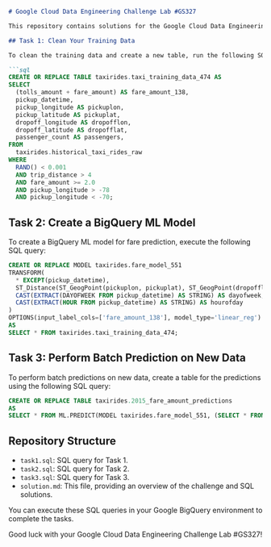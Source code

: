 ```markdown
# Google Cloud Data Engineering Challenge Lab #GS327

This repository contains solutions for the Google Cloud Data Engineering Challenge Lab #GS327. The challenge focuses on data engineering tasks using Google Cloud Platform (GCP).

## Task 1: Clean Your Training Data

To clean the training data and create a new table, run the following SQL query:

```sql
CREATE OR REPLACE TABLE taxirides.taxi_training_data_474 AS 
SELECT
  (tolls_amount + fare_amount) AS fare_amount_138,
  pickup_datetime,
  pickup_longitude AS pickuplon,
  pickup_latitude AS pickuplat,
  dropoff_longitude AS dropofflon,
  dropoff_latitude AS dropofflat,
  passenger_count AS passengers,
FROM
  taxirides.historical_taxi_rides_raw
WHERE
  RAND() < 0.001
  AND trip_distance > 4
  AND fare_amount >= 2.0
  AND pickup_longitude > -78
  AND pickup_longitude < -70;
```

## Task 2: Create a BigQuery ML Model

To create a BigQuery ML model for fare prediction, execute the following SQL query:

```sql
CREATE OR REPLACE MODEL taxirides.fare_model_551
TRANSFORM(
  * EXCEPT(pickup_datetime),
  ST_Distance(ST_GeogPoint(pickuplon, pickuplat), ST_GeogPoint(dropofflon, dropofflat)) AS euclidean,
  CAST(EXTRACT(DAYOFWEEK FROM pickup_datetime) AS STRING) AS dayofweek,
  CAST(EXTRACT(HOUR FROM pickup_datetime) AS STRING) AS hourofday
)
OPTIONS(input_label_cols=['fare_amount_138'], model_type='linear_reg')
AS
SELECT * FROM taxirides.taxi_training_data_474;
```

## Task 3: Perform Batch Prediction on New Data

To perform batch predictions on new data, create a table for the predictions using the following SQL query:

```sql
CREATE OR REPLACE TABLE taxirides.2015_fare_amount_predictions
AS
SELECT * FROM ML.PREDICT(MODEL taxirides.fare_model_551, (SELECT * FROM taxirides.report_prediction_data));
```

## Repository Structure

- `task1.sql`: SQL query for Task 1.
- `task2.sql`: SQL query for Task 2.
- `task3.sql`: SQL query for Task 3.
- `solution.md`: This file, providing an overview of the challenge and SQL solutions.

You can execute these SQL queries in your Google BigQuery environment to complete the tasks.

Good luck with your Google Cloud Data Engineering Challenge Lab #GS327!
```
